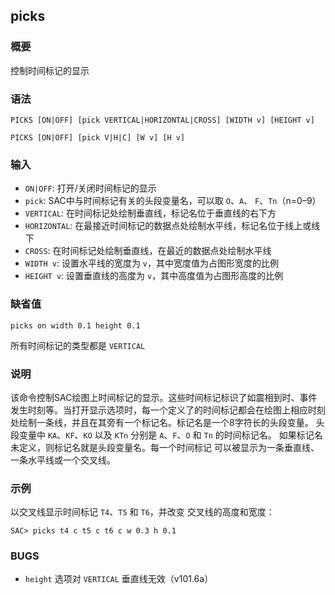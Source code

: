 ## picks

### 概要

控制时间标记的显示

### 语法

``` {.bash}
PICKS [ON|OFF] [pick VERTICAL|HORIZONTAL|CROSS] [WIDTH v] [HEIGHT v]
```
``` {.bash}
PICKS [ON|OFF] [pick V|H|C] [W v] [H v]
```


### 输入

- `ON|OFF`: 打开/关闭时间标记的显示
- `pick`: SAC中与时间标记有关的头段变量名，可以取 `O`、`A`、
    `F`、`Tn`（n=0–9）
- `VERTICAL`: 在时间标记处绘制垂直线，标记名位于垂直线的右下方
- `HORIZONTAL`: 在最接近时间标记的数据点处绘制水平线，标记名位于线上或线下
- `CROSS`: 在时间标记处绘制垂直线，在最近的数据点处绘制水平线
- `WIDTH v`: 设置水平线的宽度为 `v`，其中宽度值为占图形宽度的比例
- `HEIGHT v`: 设置垂直线的高度为 `v`，其中高度值为占图形高度的比例

### 缺省值

``` {.bash}
picks on width 0.1 height 0.1
```

所有时间标记的类型都是 `VERTICAL`

### 说明

该命令控制SAC绘图上时间标记的显示。这些时间标记标识了如震相到时、事件
发生时刻等。当打开显示选项时，每一个定义了的时间标记都会在绘图上相应时刻
处绘制一条线，并且在其旁有一个标记名。标记名是一个8字符长的头段变量。
头段变量中 `KA`、`KF`、`KO` 以及 `KTn` 分别是 `A`、`F`、`O` 和 `Tn`
的时间标记名。 如果标记名未定义，则标记名就是头段变量名。每一个时间标记
可以被显示为一条垂直线、一条水平线或一个交叉线。

### 示例

以交叉线显示时间标记 `T4`、`T5` 和 `T6`，并改变 交叉线的高度和宽度：

``` {.bash}
SAC> picks t4 c t5 c t6 c w 0.3 h 0.1
```

### BUGS

-   `height` 选项对 `VERTICAL` 垂直线无效（v101.6a）
